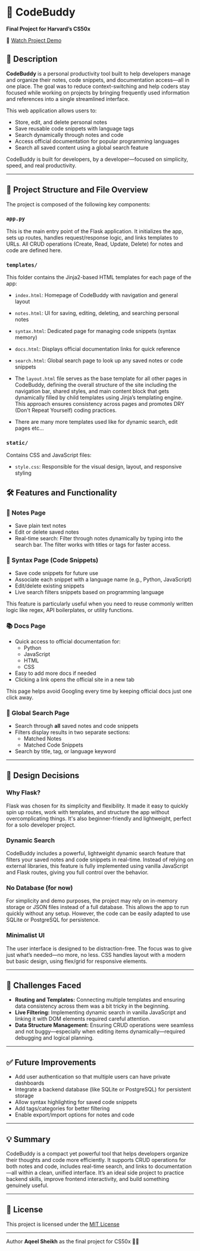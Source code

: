 # 🧠 CodeBuddy

**Final Project for Harvard’s CS50x**

🎥 [Watch Project Demo](https://youtu.be/m5QskIofLx4)

## 🧠 Description

**CodeBuddy** is a personal productivity tool built to help developers manage and organize their notes, code snippets, and documentation access—all in one place. The goal was to reduce context-switching and help coders stay focused while working on projects by bringing frequently used information and references into a single streamlined interface.

This web application allows users to:
- Store, edit, and delete personal notes
- Save reusable code snippets with language tags
- Search dynamically through notes and code
- Access official documentation for popular programming languages
- Search all saved content using a global search feature

CodeBuddy is built for developers, by a developer—focused on simplicity, speed, and real productivity.

---

## 📁 Project Structure and File Overview

The project is composed of the following key components:

### `app.py`
This is the main entry point of the Flask application. It initializes the app, sets up routes, handles request/response logic, and links templates to URLs. All CRUD operations (Create, Read, Update, Delete) for notes and code are defined here.

### `templates/`
This folder contains the Jinja2-based HTML templates for each page of the app:
- `index.html`: Homepage of CodeBuddy with navigation and general layout
- `notes.html`: UI for saving, editing, deleting, and searching personal notes
- `syntax.html`: Dedicated page for managing code snippets (syntax memory)
- `docs.html`: Displays official documentation links for quick reference
- `search.html`: Global search page to look up any saved notes or code snippets

- The `layout.html` file serves as the base template for all other pages in CodeBuddy, defining the overall structure of the
  site including the navigation bar, shared styles, and main content block that gets dynamically filled by child templates
  using Jinja’s templating engine. This approach ensures consistency across pages and promotes DRY (Don't Repeat Yourself)
  coding practices.

- There are many more templates used like for dynamic search, edit pages etc...

### `static/`
Contains CSS and JavaScript files:
- `style.css`: Responsible for the visual design, layout, and responsive styling

## 🛠️ Features and Functionality

### 📒 Notes Page
- Save plain text notes
- Edit or delete saved notes
- Real-time search: Filter through notes dynamically by typing into the search bar. The filter works with titles or tags for faster access.

### 🧾 Syntax Page (Code Snippets)
- Save code snippets for future use
- Associate each snippet with a language name (e.g., Python, JavaScript)
- Edit/delete existing snippets
- Live search filters snippets based on programming language

This feature is particularly useful when you need to reuse commonly written logic like regex, API boilerplates, or utility functions.

### 📚 Docs Page
- Quick access to official documentation for:
  - Python
  - JavaScript
  - HTML
  - CSS
- Easy to add more docs if needed
- Clicking a link opens the official site in a new tab

This page helps avoid Googling every time by keeping official docs just one click away.

### 🔎 Global Search Page
- Search through **all** saved notes and code snippets
- Filters display results in two separate sections:
  - Matched Notes
  - Matched Code Snippets
- Search by title, tag, or language keyword

---

## 🧠 Design Decisions

### Why Flask?
Flask was chosen for its simplicity and flexibility. It made it easy to quickly spin up routes, work with templates, and structure the app without overcomplicating things. It's also beginner-friendly and lightweight, perfect for a solo developer project.

### Dynamic Search
CodeBuddy includes a powerful, lightweight dynamic search feature that filters your saved notes and code snippets in real-time. Instead of relying on external libraries, this feature is fully implemented using vanilla JavaScript and Flask routes, giving you full control over the behavior.

### No Database (for now)
For simplicity and demo purposes, the project may rely on in-memory storage or JSON files instead of a full database. This allows the app to run quickly without any setup. However, the code can be easily adapted to use SQLite or PostgreSQL for persistence.

### Minimalist UI
The user interface is designed to be distraction-free. The focus was to give just what’s needed—no more, no less. CSS handles layout with a modern but basic design, using flex/grid for responsive elements.

---

## 🧪 Challenges Faced

- **Routing and Templates:** Connecting multiple templates and ensuring data consistency across them was a bit tricky in the beginning.
- **Live Filtering:** Implementing dynamic search in vanilla JavaScript and linking it with DOM elements required careful attention.
- **Data Structure Management:** Ensuring CRUD operations were seamless and not buggy—especially when editing items dynamically—required debugging and logical planning.

---

## ✅ Future Improvements

- Add user authentication so that multiple users can have private dashboards
- Integrate a backend database (like SQLite or PostgreSQL) for persistent storage
- Allow syntax highlighting for saved code snippets
- Add tags/categories for better filtering
- Enable export/import options for notes and code

---

## 💡 Summary

CodeBuddy is a compact yet powerful tool that helps developers organize their thoughts and code more efficiently. It supports CRUD operations for both notes and code, includes real-time search, and links to documentation—all within a clean, unified interface. It’s an ideal side project to practice backend skills, improve frontend interactivity, and build something genuinely useful.

---
## 📄 License
This project is licensed under the [MIT License](LICENSE)

---

Author **Aqeel Sheikh** as the final project for CS50x 🧑‍💻
